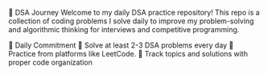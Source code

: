🧠 DSA  Journey
Welcome to my daily DSA practice repository!
This repo is a collection of coding problems I solve daily to improve my problem-solving and algorithmic thinking for interviews and competitive programming.

📅 Daily Commitment
🔸 Solve at least 2-3 DSA problems every day
🔸 Practice from platforms like LeetCode.
🔸 Track topics and solutions with proper code organization
